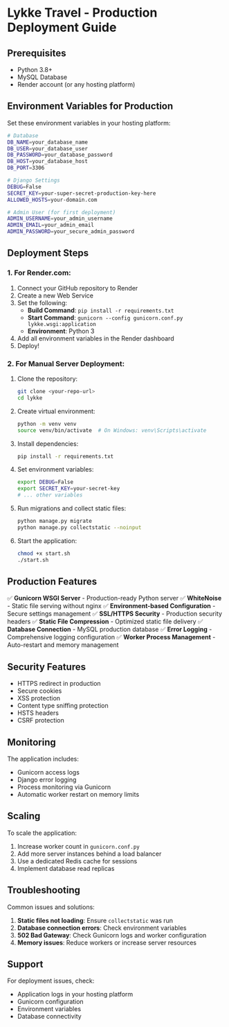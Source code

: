 # Lykke Travel - Production Deployment Guide

## Prerequisites
- Python 3.8+
- MySQL Database
- Render account (or any hosting platform)

## Environment Variables for Production

Set these environment variables in your hosting platform:

```bash
# Database
DB_NAME=your_database_name
DB_USER=your_database_user
DB_PASSWORD=your_database_password
DB_HOST=your_database_host
DB_PORT=3306

# Django Settings
DEBUG=False
SECRET_KEY=your-super-secret-production-key-here
ALLOWED_HOSTS=your-domain.com

# Admin User (for first deployment)
ADMIN_USERNAME=your_admin_username
ADMIN_EMAIL=your_admin_email
ADMIN_PASSWORD=your_secure_admin_password
```

## Deployment Steps

### 1. For Render.com:

1. Connect your GitHub repository to Render
2. Create a new Web Service
3. Set the following:
   - **Build Command**: `pip install -r requirements.txt`
   - **Start Command**: `gunicorn --config gunicorn.conf.py lykke.wsgi:application`
   - **Environment**: Python 3
4. Add all environment variables in the Render dashboard
5. Deploy!

### 2. For Manual Server Deployment:

1. Clone the repository:
   ```bash
   git clone <your-repo-url>
   cd lykke
   ```

2. Create virtual environment:
   ```bash
   python -m venv venv
   source venv/bin/activate  # On Windows: venv\Scripts\activate
   ```

3. Install dependencies:
   ```bash
   pip install -r requirements.txt
   ```

4. Set environment variables:
   ```bash
   export DEBUG=False
   export SECRET_KEY=your-secret-key
   # ... other variables
   ```

5. Run migrations and collect static files:
   ```bash
   python manage.py migrate
   python manage.py collectstatic --noinput
   ```

6. Start the application:
   ```bash
   chmod +x start.sh
   ./start.sh
   ```

## Production Features

✅ **Gunicorn WSGI Server** - Production-ready Python server
✅ **WhiteNoise** - Static file serving without nginx
✅ **Environment-based Configuration** - Secure settings management
✅ **SSL/HTTPS Security** - Production security headers
✅ **Static File Compression** - Optimized static file delivery
✅ **Database Connection** - MySQL production database
✅ **Error Logging** - Comprehensive logging configuration
✅ **Worker Process Management** - Auto-restart and memory management

## Security Features

- HTTPS redirect in production
- Secure cookies
- XSS protection
- Content type sniffing protection
- HSTS headers
- CSRF protection

## Monitoring

The application includes:
- Gunicorn access logs
- Django error logging
- Process monitoring via Gunicorn
- Automatic worker restart on memory limits

## Scaling

To scale the application:
1. Increase worker count in `gunicorn.conf.py`
2. Add more server instances behind a load balancer
3. Use a dedicated Redis cache for sessions
4. Implement database read replicas

## Troubleshooting

Common issues and solutions:

1. **Static files not loading**: Ensure `collectstatic` was run
2. **Database connection errors**: Check environment variables
3. **502 Bad Gateway**: Check Gunicorn logs and worker configuration
4. **Memory issues**: Reduce workers or increase server resources

## Support

For deployment issues, check:
- Application logs in your hosting platform
- Gunicorn configuration
- Environment variables
- Database connectivity
